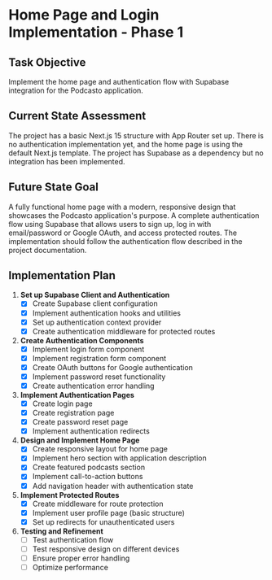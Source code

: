# Home Page and Login Implementation - Phase 1

## Task Objective
Implement the home page and authentication flow with Supabase integration for the Podcasto application.

## Current State Assessment
The project has a basic Next.js 15 structure with App Router set up. There is no authentication implementation yet, and the home page is using the default Next.js template. The project has Supabase as a dependency but no integration has been implemented.

## Future State Goal
A fully functional home page with a modern, responsive design that showcases the Podcasto application's purpose. A complete authentication flow using Supabase that allows users to sign up, log in with email/password or Google OAuth, and access protected routes. The implementation should follow the authentication flow described in the project documentation.

## Implementation Plan

1. **Set up Supabase Client and Authentication**
   - [x] Create Supabase client configuration
   - [x] Implement authentication hooks and utilities
   - [x] Set up authentication context provider
   - [x] Create authentication middleware for protected routes

2. **Create Authentication Components**
   - [x] Implement login form component
   - [x] Implement registration form component
   - [x] Create OAuth buttons for Google authentication
   - [x] Implement password reset functionality
   - [x] Create authentication error handling

3. **Implement Authentication Pages**
   - [x] Create login page
   - [x] Create registration page
   - [x] Create password reset page
   - [x] Implement authentication redirects

4. **Design and Implement Home Page**
   - [x] Create responsive layout for home page
   - [x] Implement hero section with application description
   - [x] Create featured podcasts section
   - [x] Implement call-to-action buttons
   - [x] Add navigation header with authentication state

5. **Implement Protected Routes**
   - [x] Create middleware for route protection
   - [x] Implement user profile page (basic structure)
   - [x] Set up redirects for unauthenticated users

6. **Testing and Refinement**
   - [ ] Test authentication flow
   - [ ] Test responsive design on different devices
   - [ ] Ensure proper error handling
   - [ ] Optimize performance 
